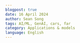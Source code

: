 ```yaml
---
blogpost: true
date: 16 April 2024 
author: Sean Song
tags: AI/ML, GenAI, cars, far
category: Applications & models
language: English
---
```

